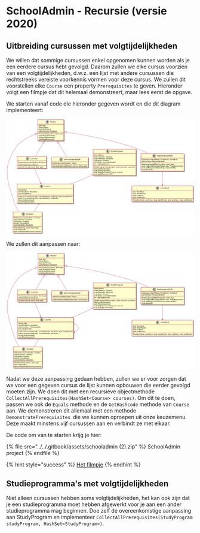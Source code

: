 # SchoolAdmin - Recursie (versie 2020)

## Uitbreiding cursussen met volgtijdelijkheden

We willen dat sommige cursussen enkel opgenomen kunnen worden als je een eerdere cursus hebt gevolgd. Daarom zullen we elke cursus voorzien van een volgtijdelijkheden, d.w.z. een lijst met andere cursussen die rechtstreeks vereiste voorkennis vormen voor deze cursus. We zullen dit voorstellen elke `Course` een property `Prerequisites` te geven. Hieronder volgt een filmpje dat dit helemaal demonstreert, maar lees eerst de opgave.

We starten vanaf code die hieronder gegeven wordt en die dit diagram implementeert:

![](../../.gitbook/assets/cursussenzondervolgtijdelijkheden.png)

We zullen dit aanpassen naar:

![](../../.gitbook/assets/cursussenmetvolgtijdelijkheden.png)

Nadat we deze aanpassing gedaan hebben, zullen we er voor zorgen dat we voor een gegeven cursus de lijst kunnen opbouwen die eerder gevolgd moeten zijn. We doen dit met een recursieve objectmethode `CollectAllPrerequisites(HashSet<Course> courses)`. Om dit te doen, passen we ook de `Equals` methode en de `GetHashcode` methode van `Course` aan. We demonstreren dit allemaal met een methode `DemonstratePrerequisites `die we kunnen oproepen uit onze keuzemenu. Deze maakt minstens vijf cursussen aan en verbindt ze met elkaar.

De code om van te starten krijg je hier:

{% file src="../../.gitbook/assets/schooladmin (2).zip" %}
SchoolAdmin project
{% endfile %}

{% hint style="success" %}
[Het filmpje](https://youtu.be/PWvfcZjUGOw)
{% endhint %}

## Studieprogramma's met volgtijdelijkheden

Niet alleen cursussen hebben soms volgtijdelijkheden, het kan ook zijn dat je een studieprogramma moet hebben afgewerkt voor je aan een ander studieprogramma mag beginnen. Doe zelf de overeenkomstige aanpassing aan StudyProgram en implementeer `CollectAllPrerequisites(StudyProgram studyProgram, HashSet<StudyProgram>)`.
